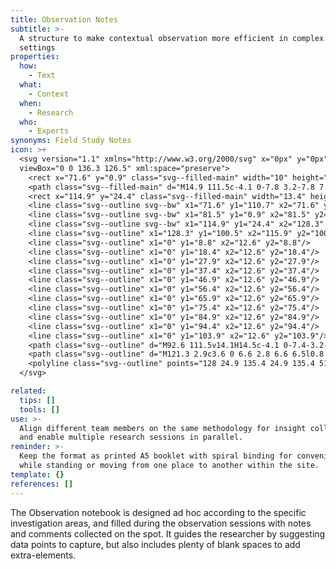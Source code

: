 ```yaml
---
title: Observation Notes
subtitle: >-
  A structure to make contextual observation more efficient in complex field
  settings
properties:
  how:
    - Text
  what:
    - Context
  when:
    - Research
  who:
    - Experts
synonyms: Field Study Notes
icon: >+
  <svg version="1.1" xmlns="http://www.w3.org/2000/svg" x="0px" y="0px"
  viewBox="0 0 136.3 126.5" xml:space="preserve">
    <rect x="71.6" y="0.9" class="svg--filled-main" width="10" height="109.8"/>
    <path class="svg--filled-main" d="M14.9 111.5c-4.1 0-7.8 3.2-7.8 7.1s3.3 7 7.4 7h78.1v-14.1L14.9 111.5z"/>
    <rect x="114.9" y="24.4" class="svg--filled-main" width="13.4" height="76"/>
    <line class="svg--outline svg--bw" x1="71.6" y1="110.7" x2="71.6" y2="0.9"/>
    <line class="svg--outline svg--bw" x1="81.5" y1="0.9" x2="81.5" y2="110.7"/>
    <line class="svg--outline svg--bw" x1="114.9" y1="24.4" x2="128.3" y2="24.4"/>
    <line class="svg--outline" x1="128.3" y1="100.5" x2="115.9" y2="100.5"/>
    <line class="svg--outline" x1="0" y1="8.8" x2="12.6" y2="8.8"/>
    <line class="svg--outline" x1="0" y1="18.4" x2="12.6" y2="18.4"/>
    <line class="svg--outline" x1="0" y1="27.9" x2="12.6" y2="27.9"/>
    <line class="svg--outline" x1="0" y1="37.4" x2="12.6" y2="37.4"/>
    <line class="svg--outline" x1="0" y1="46.9" x2="12.6" y2="46.9"/>
    <line class="svg--outline" x1="0" y1="56.4" x2="12.6" y2="56.4"/>
    <line class="svg--outline" x1="0" y1="65.9" x2="12.6" y2="65.9"/>
    <line class="svg--outline" x1="0" y1="75.4" x2="12.6" y2="75.4"/>
    <line class="svg--outline" x1="0" y1="84.9" x2="12.6" y2="84.9"/>
    <line class="svg--outline" x1="0" y1="94.4" x2="12.6" y2="94.4"/>
    <line class="svg--outline" x1="0" y1="103.9" x2="12.6" y2="103.9"/>
    <path class="svg--outline" d="M92.6 111.5v14.1H14.5c-4.1 0-7.4-3.2-7.4-7s3.7-7.1 7.8-7.1h3.6 67H91c4.7 0 8.5-3.8 8.5-8.5V9.4c0-4.7-3.8-8.5-8.5-8.5H7.1v117.6"/>
    <path class="svg--outline" d="M121.3 2.9c3.6 0 6.6 2.8 6.6 6.5l0.8 91.3 -6.4 12.6 -6.7-12.5 -0.8-91.3C114.8 5.9 117.7 2.9 121.3 2.9z"/>
    <polyline class="svg--outline" points="128 24.9 135.4 24.9 135.4 51.7 "/>
  </svg>

related:
  tips: []
  tools: []
use: >-
  Align different team members on the same methodology for insight collection,
  and enable multiple research sessions in parallel.
reminder: >-
  Keep the format as printed A5 booklet with spiral binding for convenient use
  while standing or moving from one place to another within the site.
template: {}
references: []
---
```

The Observation notebook is designed ad hoc according to the specific investigation areas, and filled during the observation sessions with notes and comments collected on the spot.  It guides the researcher by suggesting data points to capture, but also includes plenty of blank spaces to add extra-elements.
